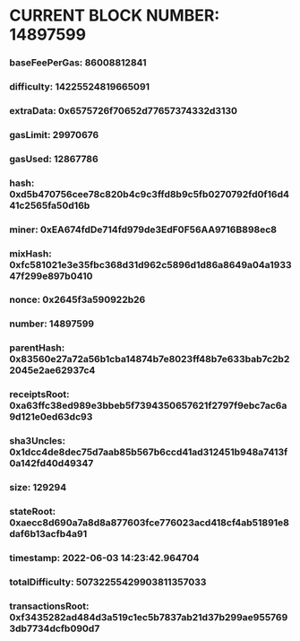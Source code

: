 # CURRENT BLOCK NUMBER: 14897599

### baseFeePerGas: 86008812841
### difficulty: 14225524819665091
### extraData: 0x6575726f70652d77657374332d3130
### gasLimit: 29970676
### gasUsed: 12867786
### hash: 0xd5b470756cee78c820b4c9c3ffd8b9c5fb0270792fd0f16d441c2565fa50d16b
### miner: 0xEA674fdDe714fd979de3EdF0F56AA9716B898ec8
### mixHash: 0xfc581021e3e35fbc368d31d962c5896d1d86a8649a04a193347f299e897b0410
### nonce: 0x2645f3a590922b26
### number: 14897599
### parentHash: 0x83560e27a72a56b1cba14874b7e8023ff48b7e633bab7c2b22045e2ae62937c4
### receiptsRoot: 0xa63ffc38ed989e3bbeb5f7394350657621f2797f9ebc7ac6a9d121e0ed63dc93
### sha3Uncles: 0x1dcc4de8dec75d7aab85b567b6ccd41ad312451b948a7413f0a142fd40d49347
### size: 129294
### stateRoot: 0xaecc8d690a7a8d8a877603fce776023acd418cf4ab51891e8daf6b13acfb4a91
### timestamp: 2022-06-03 14:23:42.964704
### totalDifficulty: 50732255429903811357033
### transactionsRoot: 0xf3435282ad484d3a519c1ec5b7837ab21d37b299ae9557693db7734dcfb090d7
